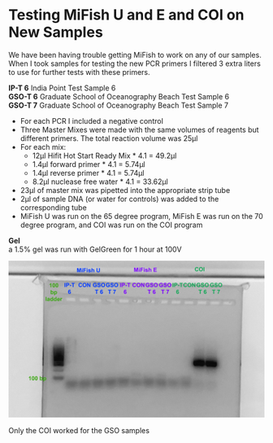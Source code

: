 # Testing MiFish U and E and COI on New Samples

We have been having trouble getting MiFish to work on any of our samples. When I took samples for testing the new PCR primers I filtered 3 extra liters to use for further tests with these primers.

**IP-T 6** India Point Test Sample 6  
**GSO-T 6** Graduate School of Oceanography Beach Test Sample 6  
**GSO-T 7** Graduate School of Oceanography Beach Test Sample 7

- For each PCR I included a negative control
- Three Master Mixes were made with the same volumes of reagents but different primers. The total reaction volume was 25µl
- For each mix:
  - 12µl Hifit Hot Start Ready Mix * 4.1 = 49.2µl
  - 1.4µl forward primer * 4.1 = 5.74µl
  - 1.4µl reverse primer * 4.1 = 5.74µl
  - 8.2µl nuclease free water * 4.1 = 33.62µl
- 23µl of master mix was pipetted into the appropriate strip tube
- 2µl of sample DNA (or water for controls) was added to the corresponding tube
- MiFish U was run on the 65 degree program, MiFish E was run on the 70 degree program, and COI was run on the COI program

**Gel**  
a 1.5% gel was run with GelGreen for 1 hour at 100V

![gel](/images/04-04-19-gel.jpg)

Only the COI worked for the GSO samples
